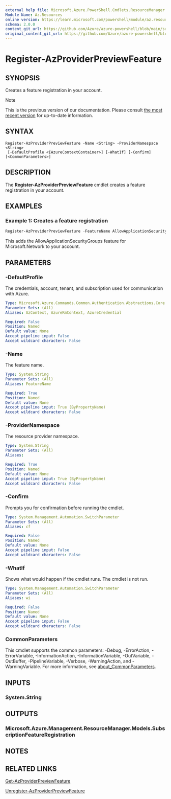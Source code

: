 ```yaml
---
external help file: Microsoft.Azure.PowerShell.Cmdlets.ResourceManager.dll-Help.xml
Module Name: Az.Resources
online version: https://learn.microsoft.com/powershell/module/az.resources/register-azproviderpreviewfeature
schema: 2.0.0
content_git_url: https://github.com/Azure/azure-powershell/blob/main/src/Resources/Resources/help/Register-AzProviderPreviewFeature.md
original_content_git_url: https://github.com/Azure/azure-powershell/blob/main/src/Resources/Resources/help/Register-AzProviderPreviewFeature.md
---
```


# Register-AzProviderPreviewFeature

## SYNOPSIS
Creates a feature registration in your account.

> [!NOTE]
>This is the previous version of our documentation. Please consult [the most recent version](/powershell/module/az.resources/register-azproviderpreviewfeature) for up-to-date information.

## SYNTAX

```
Register-AzProviderPreviewFeature -Name <String> -ProviderNamespace <String>
 [-DefaultProfile <IAzureContextContainer>] [-WhatIf] [-Confirm] [<CommonParameters>]
```

## DESCRIPTION
The **Register-AzProviderPreviewFeature** cmdlet creates a feature registration in your account.

## EXAMPLES

### Example 1: Creates a feature registration
```powershell
Register-AzProviderPreviewFeature -FeatureName AllowApplicationSecurityGroups -ProviderNamespace Microsoft.Network
```

This adds the AllowApplicationSecurityGroups feature for Microsoft.Network to your account.

## PARAMETERS

### -DefaultProfile
The credentials, account, tenant, and subscription used for communication with Azure.

```yaml
Type: Microsoft.Azure.Commands.Common.Authentication.Abstractions.Core.IAzureContextContainer
Parameter Sets: (All)
Aliases: AzContext, AzureRmContext, AzureCredential

Required: False
Position: Named
Default value: None
Accept pipeline input: False
Accept wildcard characters: False
```

### -Name
The feature name.

```yaml
Type: System.String
Parameter Sets: (All)
Aliases: FeatureName

Required: True
Position: Named
Default value: None
Accept pipeline input: True (ByPropertyName)
Accept wildcard characters: False
```

### -ProviderNamespace
The resource provider namespace.

```yaml
Type: System.String
Parameter Sets: (All)
Aliases:

Required: True
Position: Named
Default value: None
Accept pipeline input: True (ByPropertyName)
Accept wildcard characters: False
```

### -Confirm
Prompts you for confirmation before running the cmdlet.

```yaml
Type: System.Management.Automation.SwitchParameter
Parameter Sets: (All)
Aliases: cf

Required: False
Position: Named
Default value: None
Accept pipeline input: False
Accept wildcard characters: False
```

### -WhatIf
Shows what would happen if the cmdlet runs.
The cmdlet is not run.

```yaml
Type: System.Management.Automation.SwitchParameter
Parameter Sets: (All)
Aliases: wi

Required: False
Position: Named
Default value: None
Accept pipeline input: False
Accept wildcard characters: False
```

### CommonParameters
This cmdlet supports the common parameters: -Debug, -ErrorAction, -ErrorVariable, -InformationAction, -InformationVariable, -OutVariable, -OutBuffer, -PipelineVariable, -Verbose, -WarningAction, and -WarningVariable. For more information, see [about_CommonParameters](http://go.microsoft.com/fwlink/?LinkID=113216).

## INPUTS

### System.String

## OUTPUTS

### Microsoft.Azure.Management.ResourceManager.Models.SubscriptionFeatureRegistration

## NOTES

## RELATED LINKS

[Get-AzProviderPreviewFeature](./Get-AzProviderPreviewFeature.md)

[Unregister-AzProviderPreviewFeature](./Unregister-AzProviderPreviewFeature.md)
